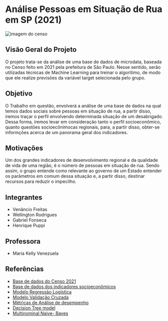 # Análise Pessoas em Situação de Rua em SP (2021)

![imagem do censo ](https://www.prefeitura.sp.gov.br/cidade/secretarias/upload/chamadas/censo_2021_1648225614.jpg)


## Visão Geral do Projeto 

O projeto trata-se da análise de uma base de dados de microdata, baseada no Censo feito em 2021 pela prefeitura de São Paulo. Nesse sentido, serão utilizadas técnicas de Machine Learning para treinar o algoritimo, de modo que ele realize previsões da variável target selecionada pelo grupo. 

## Objetivo

 O Trabalho em questão, envolverá a análise de uma base de dados na qual temos dados sociais sobre pessoas em situação de rua, a partir disso, iremos traçar o perfil envolvendo determinada situação de um desabrigado. Dessa forma, iremos levar em consideração tanto o perfil socioeconômico, quanto questões socioecônimocas regionais, para, a partir disso, obter-se informções acerca de um panorama geral dos indicadores.

## Motivações 

Um dos grandes indicadores de desenvolvimento regional e da qualidade de vida de uma região, é o número de pessoas em situação de rua. Sendo assim, o grupo entende como relevante ao governo de um Estado entender os parâmetros em comum dessa situação e, a partir disso, destinar recursos para reduzir o impecilho.

##  Integrantes 

- Venâncio Freitas
- Wellington Rodrigues
- Gabriel Fonseca 
- Henrique Puppi 

## Professora 

- Maria Kelly Venezuela 

## Referências 

- [Base de dados do Censo 2021](https://www.prefeitura.sp.gov.br/cidade/secretarias/assistencia_social/censo_2021/index.php?p=2007)
- [ Base de dados dos indicadores socioeconômicos](https://dados.gov.br/dados/conjuntos-dados/atlasbrasil)
- [Modelo Regressão Logística](https://www.sciencedirect.com/topics/computer-science/logistic-regression#:~:text=Logistic%20regression%20is%20a%20process,%2Fno%2C%20and%20so%20on)
- [Modelo Validação Cruzada](https://help.salesforce.com/s/articleView?id=sf.bi_edd_model_metrics_cross_validation_measure.htm&type=5)
- [Métricas de Análise de desempenho](https://paulovasconcellos.com.br/como-saber-se-seu-modelo-de-machine-learning-est%C3%A1-funcionando-mesmo-a5892f6468b)
- [Decision Tree model](https://towardsdatascience.com/credit-card-fraud-detection-using-machine-learning-python-5b098d4a8edc)
- [Multinominal Naive- Bayes](https://www.upgrad.com/blog/multinomial-naive-bayes-explained/)
